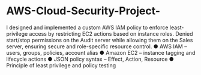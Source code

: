 # AWS-Cloud-Security-Project-
I designed and implemented a custom AWS IAM policy to enforce least-privilege access by restricting EC2 actions based on instance roles. Denied start/stop permissions on the Audit server while allowing them on the Sales server, ensuring secure and role-specific resource control.
●	AWS IAM – users, groups, policies, account alias
●	Amazon EC2 – instance tagging and lifecycle actions
●	JSON policy syntax – Effect, Action, Resource
●	Principle of least privilege and policy testing
